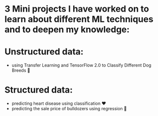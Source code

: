 # 3 Mini projects I have worked on to learn about different ML techniques and to deepen my knowledge:

# Unstructured data:
- using Transfer Learning and TensorFlow 2.0 to Classify Different Dog Breeds 🐶

# Structured data: 
- predicting heart disease using classification ❤️
- predicting the sale price of bulldozers using regression 🚜
